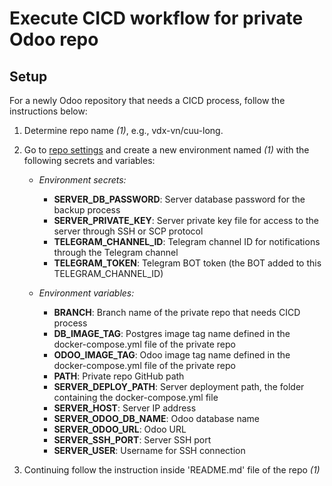 # Execute CICD workflow for private Odoo repo

## Setup

For a newly Odoo repository that needs a CICD process, follow the instructions below:

1. Determine repo name *(1)*, e.g., vdx-vn/cuu-long.
1. Go to [repo settings](https://github.com/xmars4/odoo-cicd-executor/settings/secrets/actions) and create a new environment named *(1)* with the following secrets and variables:

   - *Environment secrets:*
     - **SERVER_DB_PASSWORD**: Server database password for the backup process
     - **SERVER_PRIVATE_KEY**: Server private key file for access to the server through SSH or SCP protocol
     - **TELEGRAM_CHANNEL_ID**: Telegram channel ID for notifications through the Telegram channel
     - **TELEGRAM_TOKEN**: Telegram BOT token (the BOT added to this TELEGRAM_CHANNEL_ID)

   - *Environment variables:*
     - **BRANCH**: Branch name of the private repo that needs CICD process
     - **DB_IMAGE_TAG**: Postgres image tag name defined in the docker-compose.yml file of the private repo
     - **ODOO_IMAGE_TAG**: Odoo image tag name defined in the docker-compose.yml file of the private repo
     - **PATH**: Private repo GitHub path
     - **SERVER_DEPLOY_PATH**: Server deployment path, the folder containing the docker-compose.yml file
     - **SERVER_HOST**: Server IP address
     - **SERVER_ODOO_DB_NAME**: Odoo database name
     - **SERVER_ODOO_URL**: Odoo URL
     - **SERVER_SSH_PORT**: Server SSH port
     - **SERVER_USER**: Username for SSH connection

1. Continuing follow the instruction inside 'README.md' file of the repo *(1)*
